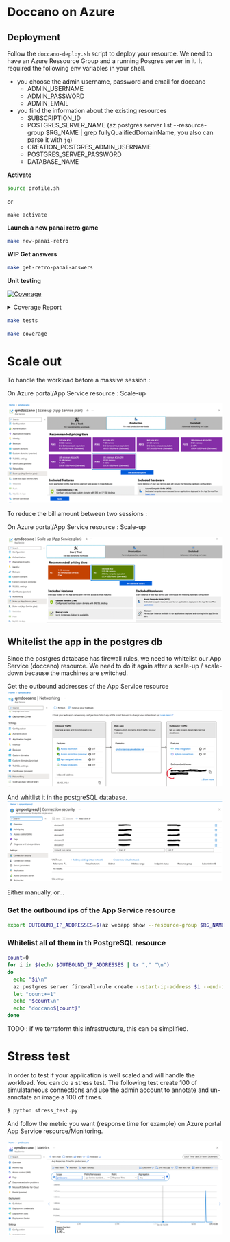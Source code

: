 # Doccano on Azure

## Deployment
Follow the `doccano-deploy.sh` script to deploy your resource.
We need to have an Azure Ressource Group and a running Posgres server in it.
It required the following env variables in your shell.

- you choose the admin username, password and email for doccano
  - ADMIN_USERNAME
  - ADMIN_PASSWORD
  - ADMIN_EMAIL
- you find the information about the existing resources
  - SUBSCRIPTION_ID
  - POSTGRES_SERVER_NAME (az postgres server list --resource-group $RG_NAME | grep fullyQualifiedDomainName, you also can parse it with `jq`)
  - CREATION_POSTGRES_ADMIN_USERNAME
  - POSTGRES_SERVER_PASSWORD
  - DATABASE_NAME

**Activate**
````bash
source profile.sh
````
or 
````
make activate
````

**Launch a new panai retro game**

````bash
make new-panai-retro
````

**WIP Get answers**

````bash
make get-retro-panai-answers
````

**Unit testing**

<!-- Pytest Coverage Comment:Begin -->
<a href="https://github.com/benoitLebreton-perso/doccano_on_azure/blob/main/README.md"><img alt="Coverage" src="https://img.shields.io/badge/Coverage-54%25-orange.svg" /></a><details><summary>Coverage Report </summary><table><tr><th>File</th><th>Stmts</th><th>Miss</th><th>Cover</th><th>Missing</th></tr><tbody><tr><td colspan="5"><b>src/faceswaps</b></td></tr><tr><td>&nbsp; &nbsp;<a href="https://github.com/benoitLebreton-perso/doccano_on_azure/blob/main/src/faceswaps/process_answers.py">process_answers.py</a></td><td>30</td><td>30</td><td>0%</td><td><a href="https://github.com/benoitLebreton-perso/doccano_on_azure/blob/main/src/faceswaps/process_answers.py#L1-L71">1&ndash;71</a></td></tr><tr><td colspan="5"><b>src/retro_panai</b></td></tr><tr><td>&nbsp; &nbsp;<a href="https://github.com/benoitLebreton-perso/doccano_on_azure/blob/main/src/retro_panai/get_answers.py">get_answers.py</a></td><td>30</td><td>30</td><td>0%</td><td><a href="https://github.com/benoitLebreton-perso/doccano_on_azure/blob/main/src/retro_panai/get_answers.py#L1-L63">1&ndash;63</a></td></tr><tr><td colspan="5"><b>src/retro_panai/repositories</b></td></tr><tr><td>&nbsp; &nbsp;<a href="https://github.com/benoitLebreton-perso/doccano_on_azure/blob/main/src/retro_panai/repositories/data_repository.py">data_repository.py</a></td><td>34</td><td>20</td><td>41%</td><td><a href="https://github.com/benoitLebreton-perso/doccano_on_azure/blob/main/src/retro_panai/repositories/data_repository.py#L20-L21">20&ndash;21</a>, <a href="https://github.com/benoitLebreton-perso/doccano_on_azure/blob/main/src/retro_panai/repositories/data_repository.py#L25-L37">25&ndash;37</a>, <a href="https://github.com/benoitLebreton-perso/doccano_on_azure/blob/main/src/retro_panai/repositories/data_repository.py#L41-L45">41&ndash;45</a></td></tr><tr><td><b>TOTAL</b></td><td><b>175</b></td><td><b>80</b></td><td><b>54%</b></td><td>&nbsp;</td></tr></tbody></table></details>
<!-- Pytest Coverage Comment:End -->

````bash
make tests
````

````bash
make coverage
````

# Scale out

To handle the workload before a massive session :

On Azure portal/App Service resource : Scale-up


![Scale-up](docs/scale-up.png?raw=true "Scale-Up")

To reduce the bill amount between two sessions :

On Azure portal/App Service resource : Scale-up

![Scale-Down](docs/scale-down.png?raw=true "Scale-Down")

## Whitelist the app in the postgres db

Since the postgres database has firewall rules, we need to whitelist our App Service (doccano) resource.
We need to do it again after a scale-up / scale-down because the machines are switched.

Get the outbound addresses of the App Service resource
![Outbound-Addresses](docs/outbound-addresses.png?raw=true "Outbound-Addresses")

And whitlist it in the postgreSQL database.
![Whitelist-IPs](docs/postgres-whitelist.png?raw=true "Whitelist-IPs")

Either manually, or...

### Get the outbound ips of the App Service resource

````bash
export OUTBOUND_IP_ADDRESSES=$(az webapp show --resource-group $RG_NAME --name $WEB_APP_NAME --query outboundIpAddresses --output tsv)
````

### Whitelist all of them in th PostgreSQL resource

````bash
count=0
for i in $(echo $OUTBOUND_IP_ADDRESSES | tr "," "\n")
do
  echo "$i\n"
  az postgres server firewall-rule create --start-ip-address $i --end-ip-address $i --name doccano${count} --resource-group $RG_NAME --server-name qmpostgresql
  let "count+=1" 
  echo "$count\n"
  echo "doccano${count}"
done
````

TODO : if we terraform this infrastructure, this can be simplified.

# Stress test

In order to test if your application is well scaled and will handle the workload.
You can do a stress test. The following test create 100 of simulataneous connections and use the admin account to annotate and un-annotate an image a 100 of times.

````bash
$ python stress_test.py
````

And follow the metric you want (response time for example) on Azure portal App Service resource/Monitoring.

![Monitor-Response-Time](docs/monitor-response-time.png?raw=true "Monitor-Response-Time")